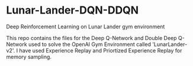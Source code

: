 # Lunar-Lander-DQN-DDQN
Deep Reinforcement Learning on Lunar Lander gym environment

This repo contains the files for the Deep Q-Network and Double Deep Q-Network used to solve the OpenAI Gym Environment called 'LunarLander-v2'.
I have used Experience Replay and Priortized Experience Replay for memory sampling.


